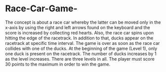 # Race-Car-Game-
The concept is about a race car whereby the latter can be moved only in the x-axis by using the right and left arrows found on the keyboard and the score is increased by collecting red hearts. Also, the race car spins upon hitting the edge of the racetrack. In addition to that, ducks appear on the racetrack at specific time interval. The game is over as soon as the race car collides with one of the ducks. At the beginning of the game (Level 1), only one duck is present on the racetrack. The number of ducks increases by 1 as the level increases. There are three levels in all. The player must score 30 points to the maximum in order to win the game. 
